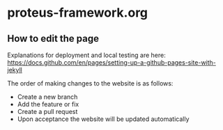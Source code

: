 # proteus-framework.org

## How to edit the page

Explanations for deployment and local testing are here:
https://docs.github.com/en/pages/setting-up-a-github-pages-site-with-jekyll

The order of making changes to the website is as follows:
- Create a new branch
- Add the feature or fix
- Create a pull request
- Upon acceptance the website will be updated automatically


